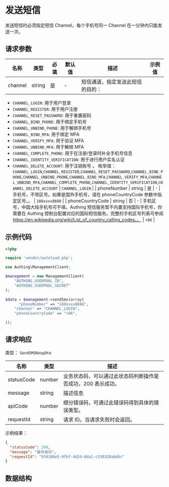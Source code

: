 # 发送短信

<!--
  警告⚠️：
  不要直接修改该文档，
  https://github.com/Authing/authing-docs-factory
  使用该项目进行生成
-->

<LastUpdated />

发送短信时必须指定短信 Channel，每个手机号同一 Channel 在一分钟内只能发送一次。

## 请求参数

| 名称 | 类型 | 必填 | 默认值 | 描述 | 示例值 |
| ---- | ---- | ---- | ---- | ---- | ---- |
| channel | string | 是 | - | 短信通道，指定发送此短信的目的：
- `CHANNEL_LOGIN`: 用于用户登录
- `CHANNEL_REGISTER`: 用于用户注册
- `CHANNEL_RESET_PASSWORD`: 用于重置密码
- `CHANNEL_BIND_PHONE`: 用于绑定手机号
- `CHANNEL_UNBIND_PHONE`: 用于解绑手机号
- `CHANNEL_BIND_MFA`: 用于绑定 MFA
- `CHANNEL_VERIFY_MFA`: 用于验证 MFA
- `CHANNEL_UNBIND_MFA`: 用于解绑 MFA
- `CHANNEL_COMPLETE_PHONE`: 用于在注册/登录时补全手机号信息  
- `CHANNEL_IDENTITY_VERIFICATION`: 用于进行用户实名认证
- `CHANNEL_DELETE_ACCOUNT`: 用于注销账号
      。  枚举值：`CHANNEL_LOGIN`,`CHANNEL_REGISTER`,`CHANNEL_RESET_PASSWORD`,`CHANNEL_BIND_PHONE`,`CHANNEL_UNBIND_PHONE`,`CHANNEL_BIND_MFA`,`CHANNEL_VERIFY_MFA`,`CHANNEL_UNBIND_MFA`,`CHANNEL_COMPLETE_PHONE`,`CHANNEL_IDENTITY_VERIFICATION`,`CHANNEL_DELETE_ACCOUNT` | `CHANNEL_LOGIN` |
| phoneNumber | string | 是 | - | 手机号，不带区号。如果是国外手机号，请在 phoneCountryCode 参数中指定区号。。   | `188xxxx8888` |
| phoneCountryCode | string | 否 | - | 手机区号，中国大陆手机号可不填。Authing 短信服务暂不内置支持国际手机号，你需要在 Authing 控制台配置对应的国际短信服务。完整的手机区号列表可参阅 https://en.wikipedia.org/wiki/List_of_country_calling_codes。。   | `+86` |


## 示例代码

```php
<?php

require 'vendor/autoload.php';

use Authing\ManagementClient;

$management = new ManagementClient(
    "AUTHING_USERPOOL_ID",
    "AUTHING_USERPOOL_SECRET"
);

$data = $management->sendSms(array(
      "phoneNumber" => "188xxxx8888",
    "channel" => "CHANNEL_LOGIN",
    "phoneCountryCode" => "+86",

));
```


## 请求响应

类型： `SendSMSRespDto`

| 名称 | 类型 | 描述 |
| ---- | ---- | ---- |
| statusCode | number | 业务状态码，可以通过此状态码判断操作是否成功，200 表示成功。 |
| message | string | 描述信息 |
| apiCode | number | 细分错误码，可通过此错误码得到具体的错误类型。 |
| requestId | string | 请求 ID。当请求失败时会返回。 |



示例结果：

```json
{
  "statusCode": 200,
  "message": "操作成功",
  "requestId": "934108e5-9fbf-4d24-8da1-c330328abd6c"
}
```

## 数据结构


